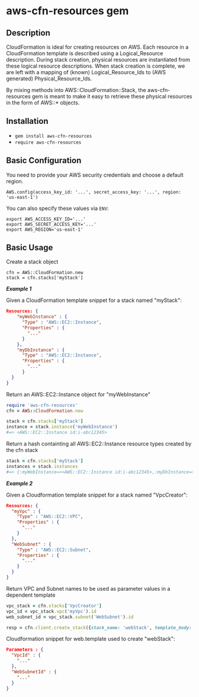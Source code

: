 aws-cfn-resources gem
=====================

## Description

CloudFormation is ideal for creating resources on AWS. Each resource in a CloudFormation template is described using a Logical_Resource description. During stack creation, physical resources are instantiated from these logical resource descriptions.  When stack creation is complete, we are left with a mapping of (known) Logical_Resource_Ids to (AWS generated) Physical_Resource_Ids.  

By mixing methods into AWS::CloudFormation::Stack, the aws-cfn-resources gem is meant to make it easy to retrieve these physical resources in the form of AWS::* objects.

## Installation
* `gem install aws-cfn-resources`
* `require aws-cfn-resources`

## Basic Configuration

You need to provide your AWS security credentials and choose a default region.

```
AWS.config(access_key_id: '...', secret_access_key: '...', region: 'us-east-1')
```

You can also specify these values via `ENV`:

    export AWS_ACCESS_KEY_ID='...'
    export AWS_SECRET_ACCESS_KEY='...'
    export AWS_REGION='us-east-1'

## Basic Usage

Create a stack object

```
cfn = AWS::CloudFormation.new
stack = cfn.stacks['myStack']
```

***Example 1***

Given a CloudFormation template snippet for a stack named "myStack":
```json
Resources: {
    "myWebInstance" : {
      "Type" : "AWS::EC2::Instance",
      "Properties" : {
        "..."
      }
    },
    "myDbInstance" : {
      "Type" : "AWS::EC2::Instance",
      "Properties" : {
        "..."
      }
  }
}
```
Return an AWS::EC2::Instance object for "myWebInstance"
```ruby
require 'aws-cfn-resources'
cfn = AWS::CloudFormation.new

stack = cfn.stacks['myStack']
instance = stack.instance('myWebInstance')
#=> <AWS::EC2::Instance id:i-abc12345>
```

Return a hash containting all AWS::EC2::Instance resource types created by the cfn stack
```ruby
stack = cfn.stacks['myStack']
instances = stack.instances
#=> {:myWebInstance=><AWS::EC2::Instance id:i-abc12345>,:myDbInstance=><AWS::EC2::Instance id:i-def67890>}
```

***Example 2***

Given a Cloudformation template snippet for a stack named "VpcCreator":
```json
Resources: {
  "myVpc" : {
    "Type" : "AWS::EC2::VPC",
    "Properties" : {
      "..."
    }
  },
  "WebSubnet" : {
    "Type" : "AWS::EC2::Subnet",
    "Properties" : {
      "..."
    }
  }
}
```
Return VPC and Subnet names to be used as parameter values in a dependent template
```ruby
vpc_stack = cfn.stacks['VpcCreator']
vpc_id = vpc_stack.vpc('myVpc').id
web_subnet_id = vpc_stack.subnet('WebSubnet').id

resp = cfn.client.create_stack({stack_name: 'webStack', template_body: web_template, parameters: [{ParameterKey: "VpcId", ParameterValue: vpc_id}, {ParameterKey: "WebSubnetId", ParameterValue: web_subnet_id}] })
```
Cloudformation snippet for web.template used to create "webStack":
```json
Parameters : {
  "VpcId" : {
    "..."
  },
  "WebSubnetId" : {
    "..."
  }
}
```


